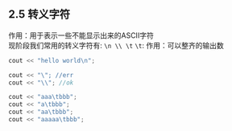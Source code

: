 ## 2.5 转义字符
作用：用于表示一些不能显示出来的ASCII字符   
现阶段我们常用的转义字符有: `\n \\ \t`
`\t`: 作用：可以整齐的输出数


```cpp
cout << "hello world\n";

cout << "\"; //err
cout << "\\"; //ok

cout << "aaa\tbbb";
cout << "a\tbbb";
cout << "aa\tbbb";
cout << "aaaaa\tbbb";
```